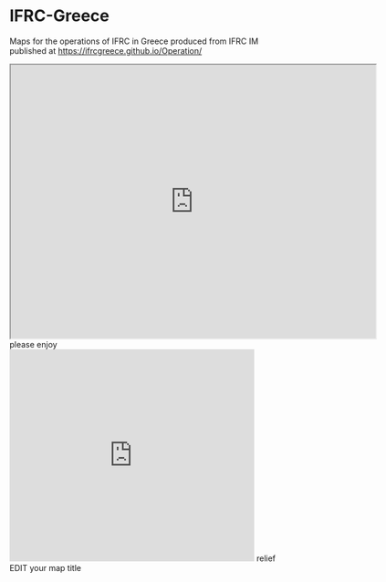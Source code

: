 # IFRC-Greece
Maps for the operations of IFRC in Greece
produced from IFRC IM
published at https://ifrcgreece.github.io/Operation/
<iframe src="https://www.google.com/maps/d/embed?mid=1nlioGZih7cJcPZ8XVx-2A67BvWM&hl=en" width="640" height="480"></iframe>
please enjoy
<iframe width="429" height="372" seamless frameborder="0" scrolling="no" src="https://docs.google.com/spreadsheets/d/1PWZOdOJ_iMh35TcnUe6e4biNObxOMeLYIwvxRR_Npv0/pubchart?oid=1051246309&amp;format=interactive"></iframe>
relief
<!-- Display the map and title with HTML division tags  -->
<div id="IFRC">EDIT your map title</div>
<div id="map"></div>
